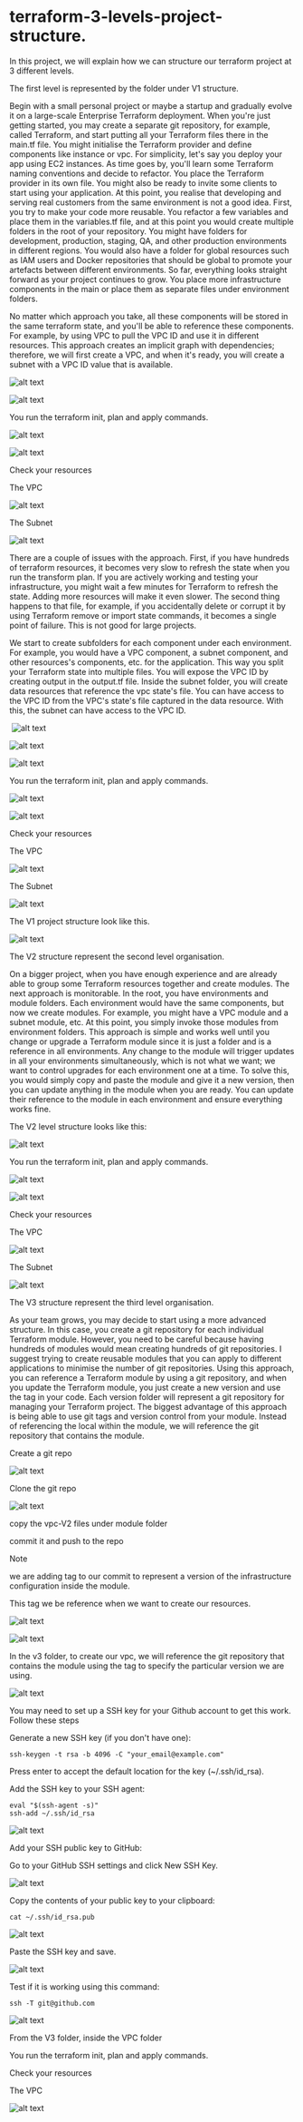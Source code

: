 # terraform-3-levels-project-structure.

In this project, we will explain how we can structure our terraform project at 3 different levels.

The first level is represented by the folder under V1 structure.

Begin with a small personal project or maybe a startup and gradually evolve it on a large-scale Enterprise Terraform deployment. When you're just getting started, you may create a separate git repository, for example, called Terraform, and start putting all your Terraform files there in the main.tf file. You might initialise the Terraform provider and define components like instance or vpc. For simplicity, let's say you deploy your app using EC2 instances. As time goes by, you'll learn some Terraform naming conventions and decide to refactor. You place the Terraform provider in its own file. You might also be ready to invite some clients to start using your application. At this point, you realise that developing and serving real customers from the same environment is not a good idea. First, you try to make your code more reusable. You refactor a few variables and place them in the variables.tf file, and at this point you would create multiple folders in the root of your repository. You might have folders for development, production, staging, QA, and other production environments in different regions. You would also have a folder for global resources such as IAM users and Docker repositories that should be global to promote your artefacts between different environments. So far, everything looks straight forward as your project continues to grow. You place more infrastructure components in the main or place them as separate files under environment folders. 


No matter which approach you take, all these components will be stored in the same terraform state, and you'll be able to reference these components. For example, by using VPC to pull the VPC ID and use it in different resources. This approach creates an implicit graph with dependencies; therefore, we will first create a VPC, and when it's ready, you will create a subnet with a VPC ID value that is available. 

![alt text](images/1.1.png)

![alt text](images/1.2.png)

You run the terraform init, plan and apply commands.

![alt text](images/1.3.png)

![alt text](images/1.4.png)

Check your resources

The VPC

![alt text](images/1.5.png)

The Subnet 

![alt text](images/1.6.png)


There are a couple of issues with the approach. First, if you have hundreds of terraform resources, it becomes very slow to refresh the state when you run the transform plan. If you are actively working and testing your infrastructure, you might wait a few minutes for Terraform to refresh the state. Adding more resources will make it even slower. The second thing happens to that file, for example, if you accidentally delete or corrupt it by using Terraform remove or import state commands, it becomes a single point of failure. This is not good for large projects. 


We start to create subfolders for each component under each environment. For example, you would have a VPC component, a subnet component, and other resources's components, etc. for the application. This way you split your Terraform state into multiple files. You will expose the VPC ID by creating output in the output.tf file. Inside the subnet folder, you will create data resources that reference the vpc state's file. You can have access to the VPC ID from the VPC's state's file captured in the data resource. With this, the subnet can have access to the VPC ID.

 ![alt text](images/1.8.png)

![alt text](images/1.9.png)

![alt text](images/1.10.png)


You run the terraform init, plan and apply commands.

![alt text](images/1.3.png)

![alt text](images/1.4.png)

Check your resources

The VPC

![alt text](images/1.5.png)

The Subnet 

![alt text](images/1.6.png)


The V1 project structure look like this.

![alt text](images/1.7.png)

The V2 structure represent the second level organisation.

On a bigger project, when you have enough experience and are already able to group some Terraform resources together and create modules. The next approach is monitorable. In the root, you have environments and module folders. Each environment would have the same components, but now we create modules. For example, you might have a VPC module and a subnet module, etc. At this point, you simply invoke those modules from environment folders. This approach is simple and works well until you change or upgrade a Terraform module since it is just a folder and is a reference in all environments. Any change to the module will trigger updates in all your environments simultaneously, which is not what we want; we want to control upgrades for each environment one at a time. To solve this, you would simply copy and paste the module and give it a new version, then you can update anything in the module when you are ready. You can update their reference to the module in each environment and ensure everything works fine. 

The V2 level structure looks like this:

![alt text](images/1.11.png)

You run the terraform init, plan and apply commands.

![alt text](images/1.3.png)

![alt text](images/1.4.png)

Check your resources

The VPC

![alt text](images/1.5.png)

The Subnet 

![alt text](images/1.6.png)


The V3 structure represent the third level organisation.

As your team grows, you may decide to start using a more advanced structure. In this case, you create a git repository for each individual Terraform module. However, you need to be careful because having hundreds of modules would mean creating hundreds of git repositories. I suggest trying to create reusable modules that you can apply to different applications to minimise the number of git repositories. Using this approach, you can reference a Terraform module by using a git repository, and when you update the Terraform module, you just create a new version and use the tag in your code. Each version folder will represent a git repository for managing your Terraform project. The biggest advantage of this approach is being able to use git tags and version control from your module. Instead of referencing the local within the module, we will reference the git repository that contains the module.

Create a git repo

![alt text](images/1.12.png)

Clone the git repo

![alt text](images/1.13.png)

copy the vpc-V2 files under module folder

commit it and push to the repo

> [!NOTE]
> we are adding tag to our commit to represent a version of the infrastructure configuration inside the module. 

This tag we be reference when we want to create our resources.

![alt text](images/1.14.png)

![alt text](images/1.121.png)

In the v3 folder, to create our vpc, we will reference the git repository that contains the module using the tag to specify the particular version we are using.

![alt text](images/1.20.png)

You may need to set up a SSH key for your Github account to get this work. Follow these steps

Generate a new SSH key (if you don't have one):
```
ssh-keygen -t rsa -b 4096 -C "your_email@example.com"
```
Press enter to accept the default location for the key (~/.ssh/id_rsa).

Add the SSH key to your SSH agent:
```
eval "$(ssh-agent -s)"
ssh-add ~/.ssh/id_rsa
```

![alt text](images/1.15.png)


Add your SSH public key to GitHub: 

Go to your GitHub SSH settings and click New SSH Key.


![alt text](images/1.16.png)

Copy the contents of your public key to your clipboard:

```
cat ~/.ssh/id_rsa.pub
```
![alt text](images/1.18.png)

Paste the SSH key and save.

![alt text](images/1.17.png)

Test if it is working using this command:

```
ssh -T git@github.com
```
![alt text](images/1.19.png)

From the V3 folder, inside the VPC folder

You run the terraform init, plan and apply commands.

Check your resources

The VPC

![alt text](images/1.5.png)


















